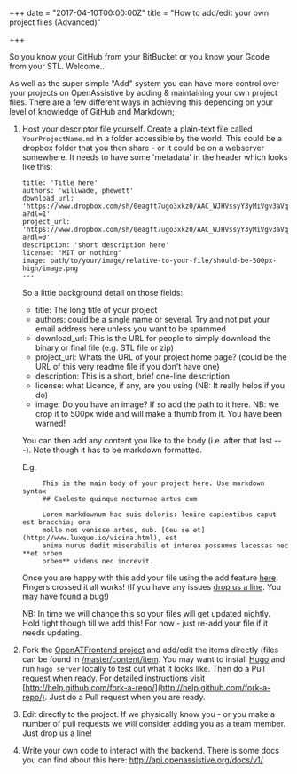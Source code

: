 +++
date = "2017-04-10T00:00:00Z"
title = "How to add/edit your own project files (Advanced)"

+++

So you know your GitHub from your BitBucket or you know your Gcode from your STL. Welcome..
<!--more-->

As well as the super simple "Add" system you can have more control over your projects on OpenAssistive by adding & maintaining your own project files. There are a few different ways in achieving this depending on your level of knowledge of GitHub and Markdown;

1. Host your descriptor file yourself. Create a plain-text file called `YourProjectName.md` in a folder accessible by the world. This could be a dropbox folder that you then share - or it could be on a webserver somewhere. It needs to have some 'metadata' in the header which looks like this:

	```---
	title: 'Title here'
	authors: 'willwade, phewett'
	download_url: 'https://www.dropbox.com/sh/0eagft7ugo3xkz0/AAC_WJHVssyY3yMiVgv3aVq-a?dl=1'
	project_url: 'https://www.dropbox.com/sh/0eagft7ugo3xkz0/AAC_WJHVssyY3yMiVgv3aVq-a?dl=0'
	description: 'short description here'
	license: "MIT or nothing"
	image: path/to/your/image/relative-to-your-file/should-be-500px-high/image.png
	---
	```

	So a little background detail on those fields:
	* title: The long title of your project
	* authors: could be a single name or several. Try and not put your email address here unless you want to be spammed
	* download_url: This is the URL for people to simply download the binary or final file (e.g. STL file or zip)
	* project_url: Whats the URL of your project home page? (could be the URL of this very readme file if you don't have one)
	* description: This is a short, brief one-line description
	* license: what Licence, if any, are you using (NB: It really helps if you do)
	* image: Do you have an image? If so add the path to it here. NB: we crop it to 500px wide and will make a thumb from it. You have been warned!
	 
	You can then add any content you like to the body (i.e. after that last ---). Note though it has to be markdown formatted. 

	E.g. 

			This is the main body of your project here. Use markdown syntax 
			## Caeleste quinque nocturnae artus cum

			Lorem markdownum hac suis doloris: lenire capientibus caput est bracchia; ora
			molle nos venisse artes, sub. [Ceu se et](http://www.luxque.io/vicina.html), est
			anima nurus dedit miserabilis et interea possumus lacessas nec **et orbem
			orbem** videns nec increvit.


	Once you are happy with this add your file using the add feature [here](http://openassistive.org/add). Fingers crossed it all works! (If you have any issues [drop us a line](http://openassistive.org/contact). You may have found a bug!)

	NB: In time we will change this so your files will get updated nightly. Hold tight though till we add this! For now - just re-add your file if it needs updating. 

2. Fork the [OpenATFrontend project](http://github.com/openassistive/OpenATFrontEnd) and add/edit the items directly (files can be found in [/master/content/item](https://github.com/openassistive/OpenATFrontEnd/tree/master/content/item). You may want to install [Hugo](http://gohugo.io) and run ``hugo server`` locally to test out what it looks like.  Then do a Pull request when ready.  For detailed instructions visit [http://help.github.com/fork-a-repo/](http://help.github.com/fork-a-repo/). Just do a Pull request when you are ready. 

3. Edit directly to the project. If we physically know you - or you make a number of pull requests we will consider adding you as a team member. Just drop us a line!

3. Write your own code to interact with the backend. There is some docs you can find about this here: http://api.openassistive.org/docs/v1/
